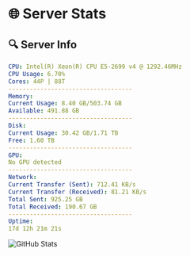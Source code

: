 # 🌐 Server Stats
## 🔍 Server Info
```yaml
CPU: Intel(R) Xeon(R) CPU E5-2699 v4 @ 1292.46MHz
CPU Usage: 6.70%
Cores: 44P | 88T
-----------------------------------
Memory:
Current Usage: 8.40 GB/503.74 GB
Available: 491.88 GB
-----------------------------------
Disk:
Current Usage: 30.42 GB/1.71 TB
Free: 1.60 TB
-----------------------------------
GPU:
No GPU detected
-----------------------------------
Network:
Current Transfer (Sent): 712.41 KB/s
Current Transfer (Received): 81.21 KB/s
Total Sent: 925.25 GB
Total Received: 190.67 GB
-----------------------------------
Uptime:
17d 12h 21m 21s
```
![GitHub Stats](https://img.shields.io/badge/Updated-2025-05-07_05:30:09-blue)